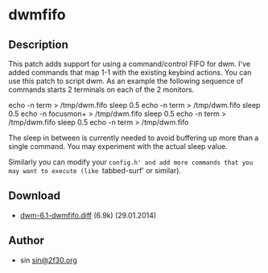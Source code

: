 dwmfifo
=======

Description
-----------

This patch adds support for using a command/control FIFO for
dwm.  I've added commands that map 1-1 with the existing keybind
actions.  You can use this patch to script dwm.  As an example the
following sequence of commands starts 2 terminals on each of the
2 monitors.

echo -n term > /tmp/dwm.fifo
sleep 0.5
echo -n term > /tmp/dwm.fifo
sleep 0.5
echo -n focusmon+ > /tmp/dwm.fifo
sleep 0.5
echo -n term > /tmp/dwm.fifo
sleep 0.5
echo -n term > /tmp/dwm.fifo

The sleep in between is currently needed to avoid buffering up
more than a single command.  You may experiment with the actual
sleep value.

Similarly you can modify your `config.h' and add more commands
that you may want to execute (like `tabbed-surf' or similar).

Download
--------

 * [dwm-6.1-dwmfifo.diff](dwm-6.1-dwmfifo.diff) (6.9k) (29.01.2014)

Author
------

 * sin <sin@2f30.org>
